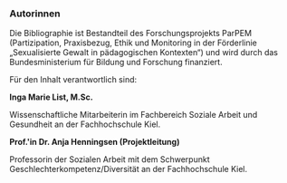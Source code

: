 ### Autorinnen

Die Bibliographie ist Bestandteil des Forschungsprojekts ParPEM (Partizipation, Praxisbezug, Ethik und Monitoring in der Förderlinie „Sexualisierte Gewalt in pädagogischen Kontexten“) und wird durch das Bundesministerium für Bildung und Forschung finanziert. 

Für den Inhalt verantwortlich sind:

**Inga Marie List, M.Sc.**

Wissenschaftliche Mitarbeiterin im Fachbereich Soziale Arbeit und Gesundheit an der Fachhochschule Kiel.

**Prof.'in Dr. Anja Henningsen (Projektleitung)**

Professorin der Sozialen Arbeit mit dem Schwerpunkt Geschlechterkompetenz/Diversität an der Fachhochschule Kiel.
